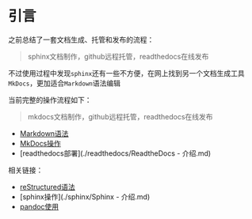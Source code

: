 # 引言

之前总结了一套文档生成、托管和发布的流程：

>sphinx文档制作，github远程托管，readthedocs在线发布

不过使用过程中发现`sphinx`还有一些不方便，在网上找到另一个文档生成工具`MkDocs`，更加适合`Markdown`语法编辑

当前完整的操作流程如下：

>mkdocs文档制作，github远程托管，readthedocs在线发布

* [Markdown语法](./markdown/Markdown使用-1-引言.md)
* [MkDocs操作](./mkdocs/引言.md)
* [readthedocs部署](./readthedocs/ReadtheDocs - 介绍.md)
  
相关链接：

* [reStructured语法](./reStructuredText/reStructuredText-常用语法.md)
* [sphinx操作](./sphinx/Sphinx - 介绍.md)
* [pandoc使用](./pandoc-文档转换工具.md)